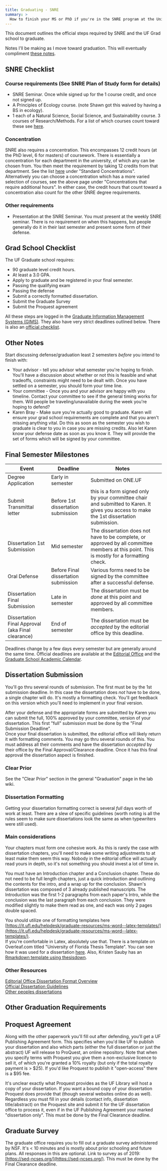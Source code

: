 ```yaml
---
title: Graduating - SNRE
summary: >
  How to finish your MS or PhD if you're in the SNRE program at the University of Florida
---
```


This document outlines the official steps required by SNRE and the UF Grad school to graduate. 

Notes I'll be making as I move toward graduation. This will eventually compliment [these notes](/docs/graduate-school/graduating/).

## SNRE Checklist
### Course requirements (See SNRE Plan of Study form for details)
* SNRE Seminar. Once while signed up for the 1 course credit, and once not signed up.
* A Principles of Ecology course. (note Shawn got this waived by having a BS in ecology).
* 1 each of a Natural Science, Social Science, and Sustainability course. 3 courses of Research/Methods. 
  For a list of which courses count toward these see [here](http://snre.ifas.ufl.edu/academics/graduate/courses-syllabi-and-curriculum/).

### Concentration
SNRE also requires a concentration. This encompasses 12 credit hours (at the PhD level, 6 for masters) of coursework. There is essentially a concentration for each department in the university, of which any can be chosen from. You then meet the requirement by taking 12 credits from that department. See the list [here](http://snre.ifas.ufl.edu/academics/graduate/courses-syllabi-and-curriculum/) under "Standard Concentrations". Alternatively you can choose a  concentration which has a more varied selection of courses, see the above page under "Concentrations that require additional hours". In either case, the credit hours that count toward a concentration also count for the other SNRE degree requirements. 

### Other requirements
* Presentation at the SNRE Seminar. You must present at the weekly SNRE seminar. There is no requirement on when this happens, but people generally do it in their last semester and present some form of their defense. 

## Grad School Checklist
The UF Graduate school requires:

- 90 graduate level credit hours.
- At least a 3.0 GPA.
- Apply to graduate and be registered in your final semester.
- Passing the qualifying exam
- Passing the defense
- Submit a correctly formatted dissertation.
- Submit the Graduate Survey
- Submit the Proquest agreement

All these steps are logged in the [Graduate Information Management Systems (GIMS)](https://gradschool.ufl.edu/gimsportal/gatorlink/portal.aspx). They also have very strict deadlines outlined below. There is also an [official checklist](http://graduateschool.ufl.edu/graduate-life/graduation/graduation-checklist/).

## Other Notes

Start discussing defense/graduation least 2 semesters *before* you intend to finish with:

* Your advisor - tell you advisor what semester you're hoping to finish. You'll have a discussion about whether or not this is feasible and what tradeoffs, constraints might need to be dealt with. Once you have settled on a semester, you should form your time line.
* Your committee - Once you and your advisor are happy with you timeline. Contact your committee to see if the general timing works for them. Will people be traveling/unavailable during the week you're hoping to defend?
* Karen Bray - Make sure you're actually good to graduate. Karen will ensure your grad school requirements are complete and that you aren't missing anything vital. Do this as soon as the semester you wish to graduate is clear to you in case you are missing credits. Also let Karen know your defense date as soon as you know it. They will provide the set of forms which will be signed by your committee. 

## Final Semester Milestones

| Event                         | Deadline                             | Notes                                                                                                                          |   |
|-------------------------------|--------------------------------------|--------------------------------------------------------------------------------------------------------------------------------|---|
| Degree Application            | Early in semester                    | Submitted on ONE.UF                                                                                                                               |   |
| Submit Transmittal letter      | Before 1st dissertation submission   | this is a form signed only by your committee chair and submitted to Karen. It gives you access to make the 1st dissertation submission. |   |
| Dissertation 1st Submission   | Mid semester                         | The dissertation does not have to be complete, or approved by all committee members at this point. This is mostly for a formatting check.                                                                                                                               |   |
| Oral Defense                  | Before Final dissertation submission |  Various forms need to be signed by the committee after a successful defense.                                                                                                                                |   |
| Dissertation Final Submission | Late in semester                     |  The dissertation must be *done* at this point and approved by all committee members.    
| Dissertation Final Approval (aka Final clearance)   | End of semester                     |  The dissertation must be *accepted* by the editorial office by this deadline. |   |

Deadlines change by a few days every semester but are generally around the same time. Official deadlines are available at the [Editorial Office](https://success.grad.ufl.edu/td/deadlines/) and the [Graduate School Academic Calendar](https://gradcatalog.ufl.edu/graduate/calendar/).

## Dissertation Submission
You'll go thru several rounds of submission. The first must be by the 1st submission deadline. In this case the dissertation does *not* have to be done, a single chapter will do. It's mostly a formatting check. You'll get feedback on this version which you'll need to implement in your final version. 
 
After your defense and the appropriate forms are submitted by Karen you can submit the full, 100% approved by your committee, version of your dissertation. This first "full" submission must be done by the "Final Submission Deadline".  
Once your final dissertation is submitted, the editorial office will likely return it with formatting comments. You may go thru several rounds of this. You must address all their comments and have the dissertation *accepted* by their office by the Final Approval/Clearance deadline. Once it has this final approval the dissertation aspect is finished. 

### Clear Prior

See the "Clear Prior" section in the general "Graduation" page in the lab wiki. 

### Dissertation Formatting

Getting your dissertation formatting correct is several *full* days worth of work at least. There are a slew of specific guidelines (worth noting is all the rules seem to make sure dissertations look the same as when typewriters were still used).  

### Main considerations

Your chapters must form one cohesive work. As this is rarely the case with dissertation chapters, you'll need to make some writing adjustments to at least make them seem this way. Nobody in the editorial office will actually read yours in depth, so it's not something you should invest a lot of time in.

You must have an Introduction chapter and a Conclusion chapter. These do not need to be full length chapters, just a quick introduction and outlining the contents for the intro, and a wrap up for the conclusion. Shawn's dissertation was composed of 3 already published manuscripts. The Introduction was the first 1-2 paragraphs from each paper's Intro, while the conclusion was the last paragraph from each conclusion. They were modified slightly to make them read as one, and each was only 2 pages double spaced. 

You should utilize one of formatting templates here [https://it.ufl.edu/helpdesk/graduate-resources/ms-word--latex-templates/](https://it.ufl.edu/helpdesk/graduate-resources/ms-word--latex-templates/).   
If you're comfortable in Latex, absolutely use that. There is a template on Overleaf.com titled "University of Florida Thesis Template". You can see how it was used for a dissertation [here](https://github.com/sdtaylor/dissertation). Also, Kristen Sauby has an [Rmarkdown template using thesisdown](https://github.com/ksauby/thesisdownufl).

### Other Resources   
[Editorial Office Dissertation Format Overview](http://graduateschool.ufl.edu/about-us/offices/editorial/format-requirements/)  
[Official Dissertation Guidelines](http://graduateschool.ufl.edu/media/graduate-school/pdf-files/Guide-for-ETDs.pdf)  
[Other peoples dissertations](https://cms.uflib.ufl.edu/etd/department.aspx)

## Other Graduation Requirements

## Proquest Agreement

Along with the other paperwork you'll fill out after defending, you'll get a UF Publishing Agreement form. This specifies when you'd like UF to publish your dissertation and also which parts (either the full dissertation or just the abstract) UF will release to ProQuest, an online repository. Note that when you specify terms with Proquest you give them a non-exclusive licence to sell it, of which you're granted a 10% royalty (but only if the total royalty payment is > $25). If you'd like Proquest to publish it "open-access" there is a $95 fee.

It's unclear exactly what Proquest provides as the UF Library will host a copy of your dissertation. If you want a bound copy of your dissertation Proquest does provide that (though several websites online do as well). Regardless you must fill in your details (contact info, dissertation title/abstract) on the Proquest site and submit it for the UF dissertation office to process it, even if in the UF Publishing Agreement your marked "dissertation only". This must be done by the Final Clearance deadline.  

## Graduate Survey

The graduate office requires you to fill out a graduate survey administered by NSF. It's < 10 minutes and is mostly about prior schooling and future plans. All responses in this are optional. Link to survey as of 2019: [https://sed-ncses.org/](https://sed-ncses.org/). This must be done by the Final Clearance deadline. 